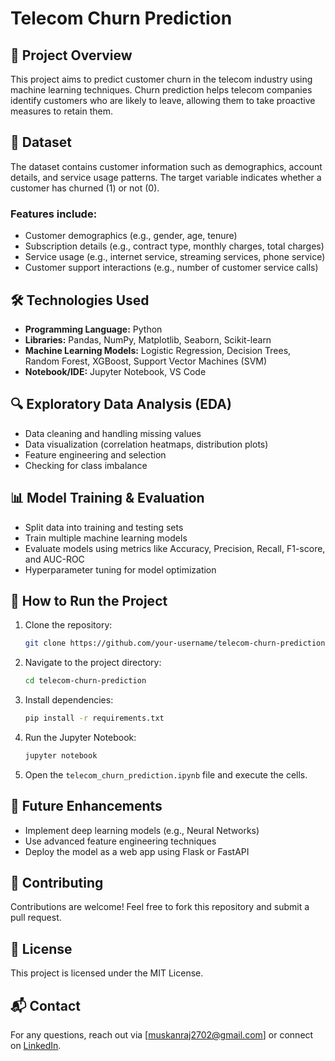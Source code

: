 # Telecom Churn Prediction

## 📌 Project Overview
This project aims to predict customer churn in the telecom industry using machine learning techniques. Churn prediction helps telecom companies identify customers who are likely to leave, allowing them to take proactive measures to retain them.

## 📂 Dataset
The dataset contains customer information such as demographics, account details, and service usage patterns. The target variable indicates whether a customer has churned (1) or not (0).

### Features include:
- Customer demographics (e.g., gender, age, tenure)
- Subscription details (e.g., contract type, monthly charges, total charges)
- Service usage (e.g., internet service, streaming services, phone service)
- Customer support interactions (e.g., number of customer service calls)

## 🛠 Technologies Used
- **Programming Language:** Python
- **Libraries:** Pandas, NumPy, Matplotlib, Seaborn, Scikit-learn
- **Machine Learning Models:** Logistic Regression, Decision Trees, Random Forest, XGBoost, Support Vector Machines (SVM)
- **Notebook/IDE:** Jupyter Notebook, VS Code

## 🔍 Exploratory Data Analysis (EDA)
- Data cleaning and handling missing values
- Data visualization (correlation heatmaps, distribution plots)
- Feature engineering and selection
- Checking for class imbalance

## 📊 Model Training & Evaluation
- Split data into training and testing sets
- Train multiple machine learning models
- Evaluate models using metrics like Accuracy, Precision, Recall, F1-score, and AUC-ROC
- Hyperparameter tuning for model optimization

## 🚀 How to Run the Project
1. Clone the repository:
   ```bash
   git clone https://github.com/your-username/telecom-churn-prediction.git
   ```
2. Navigate to the project directory:
   ```bash
   cd telecom-churn-prediction
   ```
3. Install dependencies:
   ```bash
   pip install -r requirements.txt
   ```
4. Run the Jupyter Notebook:
   ```bash
   jupyter notebook
   ```
5. Open the `telecom_churn_prediction.ipynb` file and execute the cells.


## 🔮 Future Enhancements
- Implement deep learning models (e.g., Neural Networks)
- Use advanced feature engineering techniques
- Deploy the model as a web app using Flask or FastAPI

## 🤝 Contributing
Contributions are welcome! Feel free to fork this repository and submit a pull request.

## 📜 License
This project is licensed under the MIT License.

## 📬 Contact
For any questions, reach out via [muskanraj2702@gmail.com] or connect on [LinkedIn](https://www.linkedin.com/in/muskan-raj-2a3613221/).
